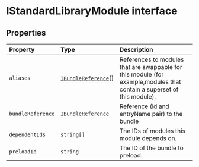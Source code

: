 # IStandardLibraryModule interface










## Properties

| Property	   | Type	| Description|
|:-------------|:-------|:-----------|
|`aliases`      | [`IBundleReference`]()[] | References to modules that are swappable for this module (for example,modules that contain a superset of  this module). |
|`bundleReference`      | [`IBundleReference`](../sp-module-interfaces/ibundlereference.md) | Reference (id and entryName pair) to the bundle |
|`dependentIds`      | `string[]` | The IDs of modules this module depends on. |
|`preloadId`      | `string` | The ID of the bundle to preload. |






